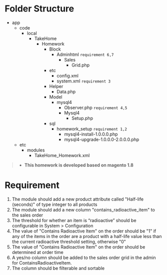 # Folder Structure
- app
  - code
    - local
      - TakeHome
         - Homework
            - Block
                - Adminhtml `requirement 6,7`
                    - Sales
                        - Grid.php
            - etc
                - config.xml
                - system.xml `requirement 3`
            - Helper
                - Data.php
            - Model
                - mysql4
                    - Observer.php `requirement 4,5`
                    - Mysql4
                        - Setup.php
            - sql
                - homework_setup `requirement 1,2`
                    - mysql4-install-1.0.0.0.php
                    - mysql4-upgrade-1.0.0.0-2.0.0.0.php
  - etc
    - modules
        - TakeHome_Homework.xml

> * **This homework is developed based on magento 1.8**

# Requirement
1. The module should add a new product attribute called "Half-life (seconds)" of type integer to all products
2. The module should add a new column "contains_radioactive_item" to the sales order
3. The threshold for whether an item is “radioactive” should be configurable in System > Configuration
4. The value of "Contains Radioactive Item" on the order should be "1" if any of the items in the order are a product with a half-life value less than the current radioactive threshold setting, otherwise "0"
5. The value of "Contains Radioactive Item" on the order should be determined at order time
6. A yes/no column should be added to the sales order grid in the admin for ContainsRadioactiveItem.
7. The column should be filterable and sortable
